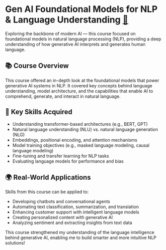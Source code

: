 # Gen AI Foundational Models for NLP & Language Understanding [🔗](https://coursera.org/share/746645402f0a79b10944a5be4907e3c9)

Exploring the backbone of modern AI — this course focused on foundational models in natural language processing (NLP), providing a deep understanding of how generative AI interprets and generates human language.

## 📚 Course Overview

This course offered an in-depth look at the foundational models that power generative AI systems in NLP. It covered key concepts behind language understanding, model architecture, and the capabilities that enable AI to comprehend, generate, and interact in natural language.

## 🧠 Key Skills Acquired

- Understanding transformer-based architectures (e.g., BERT, GPT)  
- Natural language understanding (NLU) vs. natural language generation (NLG)  
- Embeddings, positional encoding, and attention mechanisms  
- Model training objectives (e.g., masked language modeling, causal language modeling)  
- Fine-tuning and transfer learning for NLP tasks  
- Evaluating language models for performance and bias

## 🌍 Real-World Applications

Skills from this course can be applied to:

- Developing chatbots and conversational agents  
- Automating text classification, summarization, and translation  
- Enhancing customer support with intelligent language models  
- Creating personalized content with generative AI  
- Analyzing sentiment and extracting insights from text data

This course strengthened my understanding of the language intelligence behind generative AI, enabling me to build smarter and more intuitive NLP solutions!